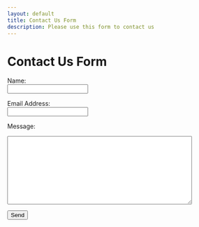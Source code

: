 ```yaml
---
layout: default
title: Contact Us Form
description: Please use this form to contact us
---
```


# Contact Us Form

<!-- modify this form HTML and place wherever you want your form -->
<form
  action="https://formspree.io/f/xdkenqyv"
  method="POST"
>
  <label>Name:</label><br>
  <input type="text" name="name">

  <label>Email Address:</label><br>
  <input type="email" name="email">

  <label>Message:</label><br>
  <textarea name="message" rows="10" cols="50"></textarea>
  
  <!-- your other form fields go here -->
  <button type="submit">Send</button>
</form>


